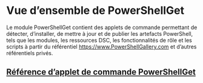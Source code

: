 # Vue d’ensemble de PowerShellGet

Le module PowerShellGet contient des applets de commande permettant de détecter, d’installer, de mettre à jour et de publier les artefacts PowerShell, tels que les modules, les ressources DSC, les fonctionnalités de rôle et les scripts à partir du référentiel https://www.PowerShellGallery.com et d’autres référentiels privés.

## [Référence d’applet de commande PowerShellGet](./psget_cmdlets_reference.md)


<!--HONumber=Sep16_HO4-->


